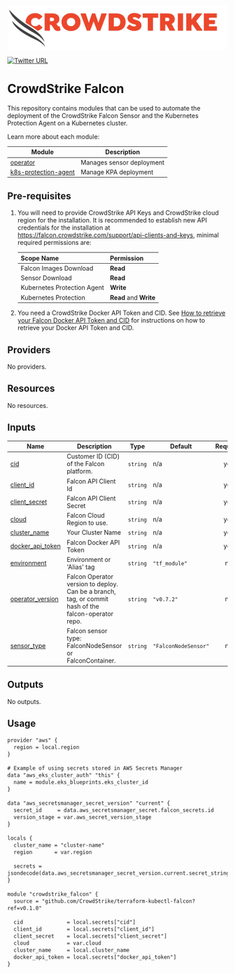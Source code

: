 <!-- BEGIN_TF_DOCS -->
![CrowdStrike FalconPy](https://raw.githubusercontent.com/CrowdStrike/falconpy/main/docs/asset/cs-logo.png)

[![Twitter URL](https://img.shields.io/twitter/url?label=Follow%20%40CrowdStrike&style=social&url=https%3A%2F%2Ftwitter.com%2FCrowdStrike)](https://twitter.com/CrowdStrike)<br/>

# CrowdStrike Falcon

This repository contains modules that can be used to automate the deployment of the CrowdStrike Falcon Sensor and the Kubernetes Protection Agent on a Kubernetes cluster.

Learn more about each module:

| Module                                                           | Description               |
| ---------------------------------------------------------------- | ------------------------- |
| [operator](./modules/operator/README.md)                         | Manages sensor deployment |
| [k8s-protection-agent](./modules/k8s-protection-agent/README.md) | Manage KPA deployment     |

## Pre-requisites

1. You will need to provide CrowdStrike API Keys and CrowdStrike cloud region for the installation. It is recommended to establish new API credentials for the installation at https://falcon.crowdstrike.com/support/api-clients-and-keys, minimal required permissions are:

    | Scope Name                  | Permission             |
    | --------------------------- | ---------------------- |
    | Falcon Images Download      | **Read**               |
    | Sensor Download             | **Read**               |
    | Kubernetes Protection Agent | **Write**              |
    | Kubernetes Protection       | **Read** and **Write** |

2. You need a CrowdStrike Docker API Token and CID. See [How to retrieve your Falcon Docker API Token and CID](./modules//k8s-protection-agent/README.md#how-to-retrieve-your-falcon-docker-api-token-and-cid) for instructions on how to retrieve your Docker API Token and CID.

## Providers

No providers.
## Resources

No resources.
## Inputs

| Name | Description | Type | Default | Required |
|------|-------------|------|---------|:--------:|
| <a name="input_cid"></a> [cid](#input\_cid) | Customer ID (CID) of the Falcon platform. | `string` | n/a | yes |
| <a name="input_client_id"></a> [client\_id](#input\_client\_id) | Falcon API Client Id | `string` | n/a | yes |
| <a name="input_client_secret"></a> [client\_secret](#input\_client\_secret) | Falcon API Client Secret | `string` | n/a | yes |
| <a name="input_cloud"></a> [cloud](#input\_cloud) | Falcon Cloud Region to use. | `string` | n/a | yes |
| <a name="input_cluster_name"></a> [cluster\_name](#input\_cluster\_name) | Your Cluster Name | `string` | n/a | yes |
| <a name="input_docker_api_token"></a> [docker\_api\_token](#input\_docker\_api\_token) | Falcon Docker API Token | `string` | n/a | yes |
| <a name="input_environment"></a> [environment](#input\_environment) | Environment or 'Alias' tag | `string` | `"tf_module"` | no |
| <a name="input_operator_version"></a> [operator\_version](#input\_operator\_version) | Falcon Operator version to deploy. Can be a branch, tag, or commit hash of the falcon-operator repo. | `string` | `"v0.7.2"` | no |
| <a name="input_sensor_type"></a> [sensor\_type](#input\_sensor\_type) | Falcon sensor type: FalconNodeSensor or FalconContainer. | `string` | `"FalconNodeSensor"` | no |
## Outputs

No outputs.

## Usage

```hcl
provider "aws" {
  region = local.region
}

# Example of using secrets stored in AWS Secrets Manager
data "aws_eks_cluster_auth" "this" {
  name = module.eks_blueprints.eks_cluster_id
}

data "aws_secretsmanager_secret_version" "current" {
  secret_id     = data.aws_secretsmanager_secret.falcon_secrets.id
  version_stage = var.aws_secret_version_stage
}

locals {
  cluster_name = "cluster-name"
  region       = var.region

  secrets = jsondecode(data.aws_secretsmanager_secret_version.current.secret_string)
}

module "crowdstrike_falcon" {
  source = "github.com/CrowdStrike/terraform-kubectl-falcon?ref=v0.1.0"

  cid              = local.secrets["cid"]
  client_id        = local.secrets["client_id"]
  client_secret    = local.secrets["client_secret"]
  cloud            = var.cloud
  cluster_name     = local.cluster_name
  docker_api_token = local.secrets["docker_api_token"]
}
```
<!-- END_TF_DOCS -->
